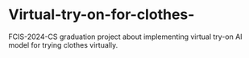 # Virtual-try-on-for-clothes-
FCIS-2024-CS graduation project about implementing virtual try-on AI model for trying clothes virtually.
